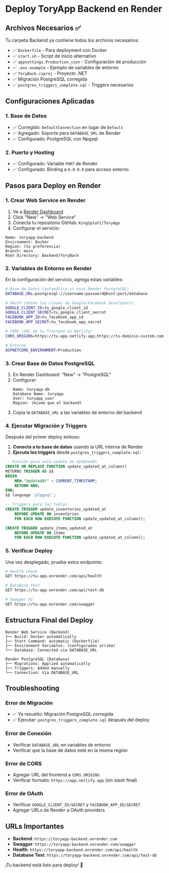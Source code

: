 # Deploy ToryApp Backend en Render

## Archivos Necesarios ✅

Tu carpeta Backend ya contiene todos los archivos necesarios:

- ✅ `Dockerfile` - Para deployment con Docker
- ✅ `start.sh` - Script de inicio alternativo  
- ✅ `appsettings.Production.json` - Configuración de producción
- ✅ `.env.example` - Ejemplo de variables de entorno
- ✅ `ToryBack.csproj` - Proyecto .NET
- ✅ Migración PostgreSQL corregida
- ✅ `postgres_triggers_complete.sql` - Triggers necesarios

## Configuraciones Aplicadas

### 1. Base de Datos
- ✅ Corregido: `DefaultConnection` en lugar de `Default`
- ✅ Agregado: Soporte para `DATABASE_URL` de Render
- ✅ Configurado: PostgreSQL con Npgsql

### 2. Puerto y Hosting
- ✅ Configurado: Variable `PORT` de Render
- ✅ Configurado: Binding a `0.0.0.0` para acceso externo

## Pasos para Deploy en Render

### 1. Crear Web Service en Render

1. Ve a [Render Dashboard](https://dashboard.render.com)
2. Click "New" → "Web Service"
3. Conecta tu repositorio GitHub: `KingSplatt/ToryApp`
4. Configurar el servicio:

```
Name: toryapp-backend
Environment: Docker
Region: (tu preferencia)
Branch: main
Root Directory: Backend/ToryBack
```

### 2. Variables de Entorno en Render

En la configuración del servicio, agrega estas variables:

```bash
# Base de Datos (automática si usas Render PostgreSQL)
DATABASE_URL=postgresql://username:password@host:port/database

# OAuth (obtén las claves de Google/Facebook Developers)
GOOGLE_CLIENT_ID=tu_google_client_id
GOOGLE_CLIENT_SECRET=tu_google_client_secret
FACEBOOK_APP_ID=tu_facebook_app_id
FACEBOOK_APP_SECRET=tu_facebook_app_secret

# CORS (URL de tu frontend en Netlify)
CORS_ORIGINS=https://tu-app.netlify.app,https://tu-dominio-custom.com

# Entorno
ASPNETCORE_ENVIRONMENT=Production
```

### 3. Crear Base de Datos PostgreSQL

1. En Render Dashboard: "New" → "PostgreSQL"
2. Configurar:
   ```
   Name: toryapp-db
   Database Name: toryapp
   User: toryapp_user
   Region: (misma que el backend)
   ```
3. Copia la `DATABASE_URL` a las variables de entorno del backend

### 4. Ejecutar Migración y Triggers

Después del primer deploy exitoso:

1. **Conecta a tu base de datos** usando la URL interna de Render
2. **Ejecuta los triggers** desde `postgres_triggers_complete.sql`:

```sql
-- Función para auto-update de UpdatedAt
CREATE OR REPLACE FUNCTION update_updated_at_column()
RETURNS TRIGGER AS $$
BEGIN
    NEW."UpdatedAt" = CURRENT_TIMESTAMP;
    RETURN NEW;
END;
$$ language 'plpgsql';

-- Triggers para las tablas
CREATE TRIGGER update_inventories_updated_at 
    BEFORE UPDATE ON inventories
    FOR EACH ROW EXECUTE FUNCTION update_updated_at_column();

CREATE TRIGGER update_items_updated_at 
    BEFORE UPDATE ON items
    FOR EACH ROW EXECUTE FUNCTION update_updated_at_column();
```

### 5. Verificar Deploy

Una vez desplegado, prueba estos endpoints:

```bash
# Health check
GET https://tu-app.onrender.com/api/health

# Database test
GET https://tu-app.onrender.com/api/test-db

# Swagger UI
GET https://tu-app.onrender.com/swagger
```

## Estructura Final del Deploy

```
Render Web Service (Backend)
├── Build: Docker automatically
├── Start Command: automatic (Dockerfile)
├── Environment Variables: (configuradas arriba)
└── Database: Connected via DATABASE_URL

Render PostgreSQL (Database)
├── Migrations: Applied automatically
├── Triggers: Added manually
└── Connection: Via DATABASE_URL
```

## Troubleshooting

### Error de Migración
- ✅ Ya resuelto: Migración PostgreSQL corregida
- ✅ Ejecutar: `postgres_triggers_complete.sql` después del deploy

### Error de Conexión
- Verificar `DATABASE_URL` en variables de entorno
- Verificar que la base de datos esté en la misma región

### Error de CORS
- Agregar URL del frontend a `CORS_ORIGINS`
- Verificar formato: `https://app.netlify.app` (sin slash final)

### Error de OAuth
- Verificar `GOOGLE_CLIENT_ID/SECRET` y `FACEBOOK_APP_ID/SECRET`
- Agregar URLs de Render a OAuth providers

## URLs Importantes

- **Backend**: `https://toryapp-backend.onrender.com`
- **Swagger**: `https://toryapp-backend.onrender.com/swagger`
- **Health**: `https://toryapp-backend.onrender.com/api/health`
- **Database Test**: `https://toryapp-backend.onrender.com/api/test-db`

¡Tu backend está listo para deploy! 🚀
